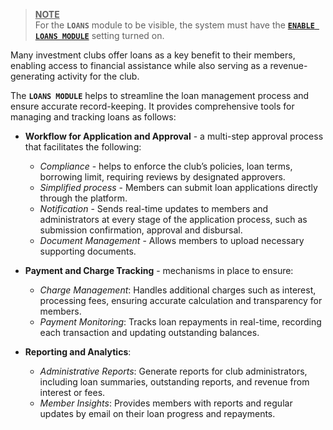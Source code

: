 ><ins>**NOTE**</ins> \
>For the **`LOANS`** module to be visible, the system must have the [**`ENABLE LOANS MODULE`**](17_admin_system-settings?id=_1741-enable-loans-module) setting turned on.

Many investment clubs offer loans as a key benefit to their members, enabling access to financial assistance while also serving as a revenue-generating activity for the club. 

The **`LOANS MODULE`** helps to streamline the loan management process and ensure accurate record-keeping. It provides comprehensive tools for managing and tracking loans as follows:

-  **Workflow for Application and Approval** - a multi-step approval process that facilitates the following:
   - *Compliance* - helps to enforce the club’s policies, loan terms, borrowing limit, requiring reviews by designated approvers.
   - *Simplified process* - Members can submit loan applications directly through the platform.
   - *Notification* - Sends real-time updates to members and administrators at every stage of the application process, such as submission confirmation, approval and disbursal.
   - *Document Management* - Allows members to upload necessary supporting documents. 
  
- **Payment and Charge Tracking** - mechanisms in place to ensure:

	- *Charge Management*: Handles additional charges such as interest, processing fees, ensuring accurate calculation and transparency for members.
	- *Payment Monitoring*: Tracks loan repayments in real-time, recording each transaction and updating outstanding balances.
  
- **Reporting and Analytics**:

	- *Administrative Reports*: Generate reports for club administrators, including loan summaries, outstanding reports, and revenue from interest or fees.
	- *Member Insights*: Provides members with reports and regular updates by email on their loan progress and repayments.